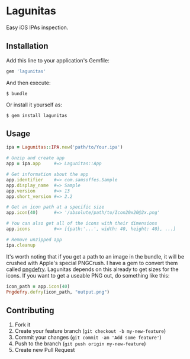 # Lagunitas

Easy iOS IPAs inspection.

## Installation

Add this line to your application's Gemfile:

``` ruby
gem 'lagunitas'
```

And then execute:

    $ bundle

Or install it yourself as:

    $ gem install lagunitas

## Usage

``` ruby
ipa = Lagunitas::IPA.new('path/to/Your.ipa')

# Unzip and create app
app = ipa.app     #=> Lagunitas::App

# Get information about the app
app.identifier    #=> com.samsoffes.Sample
app.display_name  #=> Sample
app.version       #=> 13
app.short_version #=> 2.2

# Get an icon path at a specific size
app.icon(40)      #=> '/absolute/path/to/Icon20x20@2x.png'

# You can also get all of the icons with their dimensions
app.icons         #=> [{path:'...', width: 40, height: 40}, ...]

# Remove unzipped app
ipa.cleanup
```

It's worth noting that if you get a path to an image in the bundle, it will be crushed with Apple's special PNGCrush. I have a gem to convert them called [pngdefry](https://github.com/soffes/pngdefry). Lagunitas depends on this already to get sizes for the icons. If you want to get a useable PNG out, do something like this:

``` ruby
icon_path = app.icon(40)
Pngdefry.defry(icon_path, "output.png")
```

## Contributing

1. Fork it
2. Create your feature branch (`git checkout -b my-new-feature`)
3. Commit your changes (`git commit -am 'Add some feature'`)
4. Push to the branch (`git push origin my-new-feature`)
5. Create new Pull Request
